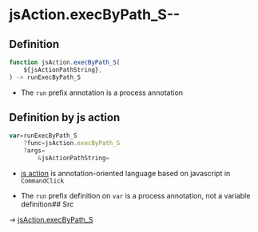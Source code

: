 # jsAction.execByPath_S--

## Definition

```js.js
function jsAction.execByPath_S(
	${jsActionPathString},
) -> runExecByPath_S
```

- The `run` prefix annotation is a process annotation
## Definition by js action

```js.js
var=runExecByPath_S
	?func=jsAction.execByPath_S
	?args=
		&jsActionPathString=
```

- [js action](#) is annotation-oriented language based on javascript in `CommandClick`

- The `run` prefix definition on `var` is a process annotation, not a variable definition## Src

-> [jsAction.execByPath_S](https://github.com/puutaro/CommandClick/blob/master/app/src/main/java/com/puutaro/commandclick/fragment_lib/terminal_fragment/js_interface/system/JsAction.kt#L17)


